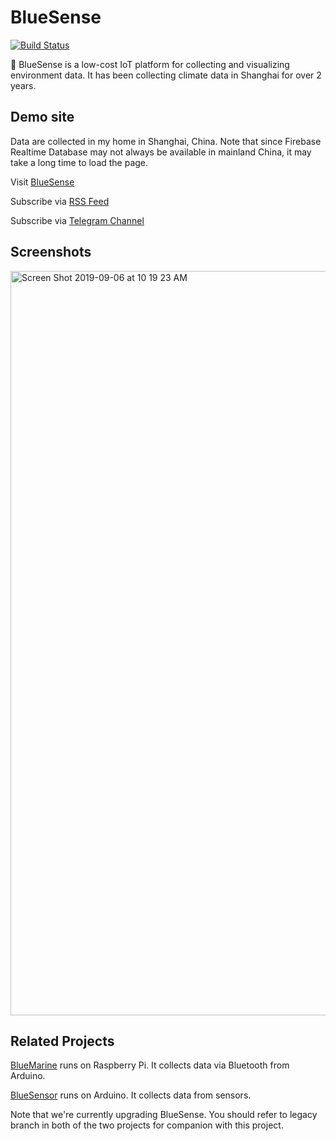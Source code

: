 # BlueSense

[![Build Status](https://travis-ci.org/SkyZH/BlueSense.svg?branch=master)](https://travis-ci.org/SkyZH/BlueSense)

🌈 BlueSense is a low-cost IoT platform for collecting and visualizing environment data. It has been collecting climate data in Shanghai for over 2 years.

## Demo site

Data are collected in my home in Shanghai, China. Note that since Firebase Realtime Database may not always be available in mainland China, it may take a long time to load the page.

Visit [BlueSense](https://bluesense.skyzh.xyz/)

Subscribe via [RSS Feed](https://bluesense.skyzh.xyz/feed)

Subscribe via [Telegram Channel](https://t.me/thebluesense)

## Screenshots

<img width="1191" alt="Screen Shot 2019-09-06 at 10 19 23 AM" src="https://user-images.githubusercontent.com/4198311/64396339-e86eff80-d08f-11e9-936b-967ee2ea5069.png">

## Related Projects

[BlueMarine](https://github.com/skyzh/BlueMarine) runs on Raspberry Pi. It collects data via Bluetooth from Arduino.

[BlueSensor](https://github.com/skyzh/BlueSensor) runs on Arduino. It collects data from sensors.

Note that we're currently upgrading BlueSense. You should refer to legacy branch in both of the two projects for companion with this project.
